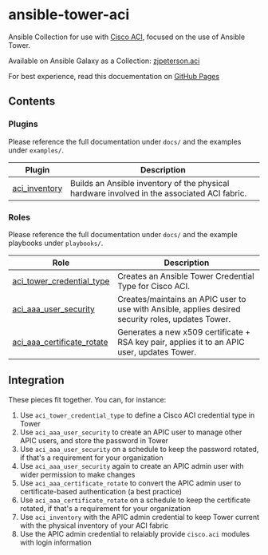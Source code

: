 # ansible-tower-aci
Ansible Collection for use with [Cisco ACI](https://www.cisco.com/c/en/us/solutions/data-center-virtualization/application-centric-infrastructure/index.html), focused on the use of Ansible Tower.

Available on Ansible Galaxy as a Collection: [zjpeterson.aci](https://galaxy.ansible.com/zjpeterson/aci)

For best experience, read this docuementation on [GitHub Pages](https://zjpeterson.github.io/ansible-tower-aci/)

## Contents

### Plugins

Please reference the full documentation under `docs/` and the examples under `examples/`.

| Plugin | Description |
| --- | --- |
| [aci_inventory](./docs/aci_inventory) | Builds an Ansible inventory of the physical hardware involved in the associated ACI fabric. |

### Roles

Please reference the full documentation under `docs/` and the example playbooks under `playbooks/`.

| Role | Description |
| --- | --- |
| [aci_tower_credential_type](./docs/aci_tower_credential_type) | Creates an Ansible Tower Credential Type for Cisco ACI. |
| [aci_aaa_user_security](./docs/aci_aaa_user_security) | Creates/maintains an APIC user to use with Ansible, applies desired security roles, updates Tower. |
| [aci_aaa_certificate_rotate](./docs/aci_aaa_certificate_rotate) | Generates a new x509 certificate + RSA key pair, applies it to an APIC user, updates Tower. |

## Integration

These pieces fit together. You can, for instance:

1. Use `aci_tower_credential_type` to define a Cisco ACI credential type in Tower
2. Use `aci_aaa_user_security` to create an APIC user to manage other APIC users, and store the password in Tower
3. Use `aci_aaa_user_security` on a schedule to keep the password rotated, if that's a requirement for your organization
4. Use `aci_aaa_user_security` again to create an APIC admin user with wider permission to make changes
5. Use `aci_aaa_certificate_rotate` to convert the APIC admin user to certificate-based authentication (a best practice)
6. Use `aci_aaa_certificate_rotate` on a schedule to keep the certificate rotated, if that's a requirement for your organization
7. Use `aci_inventory` with the APIC admin credential to keep Tower current with the physical inventory of your ACI fabric
8. Use the APIC admin credential to relaiably provide `cisco.aci` modules with login information

